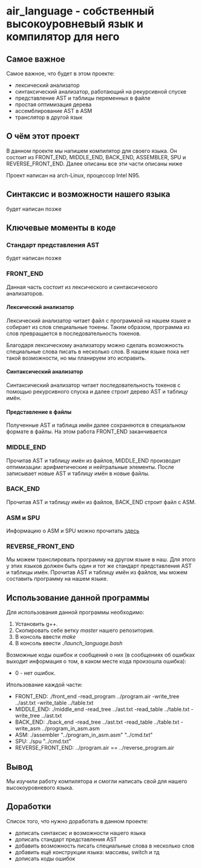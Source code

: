 # air_language - собственный высокоуровневый язык и компилятор для него


## Самое важное

Самое важное, что будет в этом проекте:

- лексический анализатор
- синтаксический анализатор, работающий на рекурсивной спуске
- представление AST и таблицы переменных в файле
- простая оптимизация дерева
- ассемблирование AST в ASM
- транслятор в другой язык 

## О чём этот проект

В данном проекте мы напишем компилятор для своего языка. Он состоит из FRONT_END, MIDDLE_END, BACK_END, ASSEMBLER, SPU и REVERSE_FRONT_END. Далее описаны все эти части описаны ниже 

Проект написан на arch-Linux, процессор Intel N95.

## Синтаксис и возможности нашего языка

будет написан позже

## Ключевые моменты в коде

### Стандарт представления AST

будет написан позже

### FRONT_END

Данная часть состоит из лексического и синтаксического анализаторов.

#### Лексический анализатор

Лексический анализатор читает файл с программой на нашем языке и собирает из слов специальные токены. Таким образом, программа из слов превращается в последовательность токенов.

Благодаря лексическому анализатору можно сделать возможность специальные слова писать в несколько слов. В нашем языке пока нет такой возможности, но мы планируем это исправить.

#### Синтаксический анализатор

Синтаксический анализатор читает последовательность токенов с помощью рекурсивного спуска и далее строит дерево AST и таблицу имён.

#### Представление в файлы 

Полученные AST и таблица имён далее сохраняются в специальном формате в файлы. На этом работа FRONT_END заканчивается

### MIDDLE_END

Прочитав AST и таблицу имён из файлов, MIDDLE_END производит оптимизации: арифметические и нейтральные элементы. После записывает новые AST и таблицу имён в новые файлы.

### BACK_END

Прочитав AST и таблицу имён из файлов, BACK_END строит файл с ASM.

### ASM и SPU

Информацию о ASM и SPU можно прочитать [здесь](https://github.com/Alexandr26Starostin/SPU)

### REVERSE_FRONT_END 

Мы можем транслировать программу на другом языке в наш. Для этого у этих языков должен быть один и тот же стандарт представления AST и таблицы имён. Прочитав AST и таблицу имён из файлов, мы можем составить программу на нашем языке.

## Использование данной программы

Для использования данной программы необходимо:
1. Установить g++.
2. Скопировать себе ветку *master* нашего репозитория. 
3. В консоль ввести *make*
4. В консоль ввести *./launch_language.bash*

Возможные коды ошибок и сообщений о них (в сообщениях об ошибках выходит информация о том, в каком месте кода произошла ошибка):
- 0 - нет ошибок.

Ипользование каждой части:

- FRONT_END: ./front_end -read_program ../program.air -write_tree ../ast.txt -write_table ../table.txt
- MIDDLE_END: ./middle_end -read_tree ../ast.txt -read_table ../table.txt -write_tree ../ast.txt
- BACK_END: ./back_end -read_tree ../ast.txt -read_table ../table.txt -write_asm ../program_in_asm.asm
- ASM: ./assembler "../program_in_asm.asm" "../cmd.txt"
- SPU: ./spu "../cmd.txt"
- REVERSE_FRONT_END: ../program.air == ../reverse_program.air

## Вывод

Мы изучили работу компилятора и смогли написать свой для нашего высокоуровневого языка. 

## Доработки

Список того, что нужно доработать в данном проекте:

- дописать синтаксис и возможности нашего языка
- дописать стандарт представления AST 
- добавить возможность писать специальные слова в несколько слов
- добавить ещё конструкции языка: массивы, switch и тд
- дописать коды ошибок